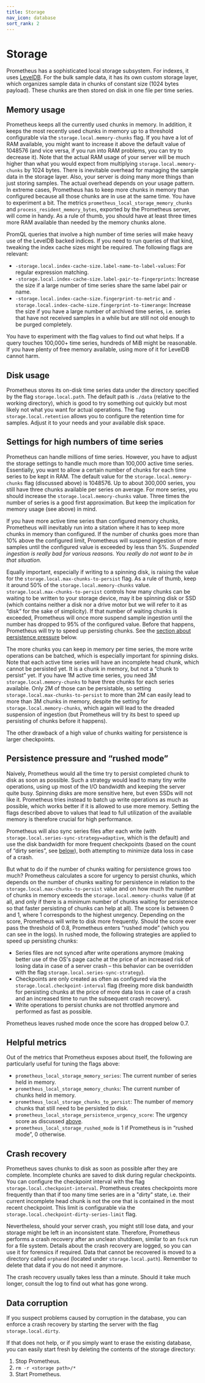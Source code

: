 ```yaml
---
title: Storage
nav_icon: database
sort_rank: 2
---
```


# Storage

Prometheus has a sophisticated local storage subsystem. For indexes,
it uses [LevelDB](https://github.com/google/leveldb). For the bulk
sample data, it has its own custom storage layer, which organizes
sample data in chunks of constant size (1024 bytes payload). These
chunks are then stored on disk in one file per time series.

## Memory usage

Prometheus keeps all the currently used chunks in memory. In addition,
it keeps the most recently used chunks in memory up to a threshold
configurable via the `storage.local.memory-chunks` flag. If you have a
lot of RAM available, you might want to increase it above the default
value of 1048576 (and vice versa, if you run into RAM problems, you
can try to decrease it). Note that the actual RAM usage of your server
will be much higher than what you would expect from multiplying
`storage.local.memory-chunks` by 1024 bytes. There is inevitable
overhead for managing the sample data in the storage layer. Also, your
server is doing many more things than just storing samples. The actual
overhead depends on your usage pattern. In extreme cases, Prometheus
has to keep more chunks in memory than configured because all those
chunks are in use at the same time. You have to experiment a bit. The
metrics `prometheus_local_storage_memory_chunks` and
`process_resident_memory_bytes`, exported by the Prometheus server,
will come in handy. As a rule of thumb, you should have at least three
times more RAM available than needed by the memory chunks alone.

PromQL queries that involve a high number of time series will make heavy use of
the LevelDB backed indices. If you need to run queries of that kind, tweaking
the index cache sizes might be required. The following flags are relevant:

* `-storage.local.index-cache-size.label-name-to-label-values`: For regular
  expression matching.
* `-storage.local.index-cache-size.label-pair-to-fingerprints`: Increase the
  size if a large number of time series share the same label pair or name.
* `-storage.local.index-cache-size.fingerprint-to-metric` and
  `-storage.local.index-cache-size.fingerprint-to-timerange`: Increase the size
  if you have a large number of archived time series, i.e. series that have not
  received samples in a while but are still not old enough to be purged
  completely.

You have to experiment with the flag values to find out what helps. If a query
touches 100,000+ time series, hundreds of MiB might be reasonable. If you have
plenty of free memory available, using more of it for LevelDB cannot harm.

## Disk usage

Prometheus stores its on-disk time series data under the directory specified by
the flag `storage.local.path`. The default path is `./data` (relative to the
working directory), which is good to try something out quickly but most likely
not what you want for actual operations. The flag `storage.local.retention`
allows you to configure the retention time for samples. Adjust it to your needs
and your available disk space.

## Settings for high numbers of time series

Prometheus can handle millions of time series. However, you have to adjust the
storage settings to handle much more than 100,000 active time
series. Essentially, you want to allow a certain number of chunks for each time
series to be kept in RAM. The default value for the
`storage.local.memory-chunks` flag (discussed above) is 1048576. Up to about
300,000 series, you still have three chunks available per series on
average. For more series, you should increase the `storage.local.memory-chunks`
value. Three times the number of series is a good first approximation. But keep
the implication for memory usage (see above) in mind.

If you have more active time series than configured memory chunks, Prometheus
will inevitably run into a sitation where it has to keep more chunks in memory
than configured. If the number of chunks goes more than 10% above the
configured limit, Prometheus will suspend ingestion of more samples until the
configured value is exceeded by less than 5%. _Suspended ingestion is really
bad for various reasons. You really do not want to be in that situation._

Equally important, especially if writing to a spinning disk, is raising the
value for the `storage.local.max-chunks-to-persist` flag. As a rule of thumb,
keep it around 50% of the `storage.local.memory-chunks`
value. `storage.local.max-chunks-to-persist` controls how many chunks can be
waiting to be written to your storage device, may it be spinning disk or SSD
(which contains neither a disk nor a drive motor but we will refer to it as
“disk“ for the sake of simplicity). If that number of waiting chunks is
exceeded, Prometheus will once more suspend sample ingestion until the number
has dropped to 95% of the configured value. Before that happens, Prometheus
will try to speed up persisting chunks. See the
[section about persistence pressure](#persistence-pressure-and-rushed-mode)
below.

The more chunks you can keep in memory per time series, the more write
operations can be batched, which is especially important for spinning
disks. Note that each active time series will have an incomplete head chunk,
which cannot be persisted yet. It is a chunk in memory, but not a “chunk to
persist” yet. If you have 1M active time series, you need 3M
`storage.local.memory-chunks` to have three chunks for each series
available. Only 2M of those can be persistable, so setting
`storage.local.max-chunks-to-persist` to more than 2M can easily lead to more
than 3M chunks in memory, despite the setting for
`storage.local.memory-chunks`, which again will lead to the dreaded suspension
of ingestion (but Prometheus will try its best to speed up persisting of chunks
before it happens).

The other drawback of a high value of chunks waiting for persistence is larger
checkpoints.

## Persistence pressure and “rushed mode”

Naively, Prometheus would all the time try to persist completed chunk to disk
as soon as possible. Such a strategy would lead to many tiny write operations,
using up most of the I/O bandwidth and keeping the server quite busy. Spinning
disks are more sensitive here, but even SSDs will not like it. Prometheus tries
instead to batch up write operations as much as possible, which works better if
it is allowed to use more memory. Setting the flags described above to values
that lead to full utilization of the available memory is therefore crucial for
high performance.

Prometheus will also sync series files after each write (with
`storage.local.series-sync-strategy=adaptive`, which is the default) and use
the disk bandwidth for more frequent checkpoints (based on the count of “dirty
series”, see [below](#crash-recovery)), both attempting to minimize data loss
in case of a crash.

But what to do if the number of chunks waiting for persistence grows too much?
Prometheus calculates a score for urgency to persist chunks, which depends on
the number of chunks waiting for persistence in relation to the
`storage.local.max-chunks-to-persist` value and on how much the number of
chunks in memory exceeds the `storage.local.memory-chunks` value (if at all,
and only if there is a minimum number of chunks waiting for persistence so that
faster persisting of chunks can help at all). The score is between 0 and 1,
where 1 corresponds to the highest unrgency. Depending on the score, Prometheus
will write to disk more frequently. Should the score ever pass the threshold
of 0.8, Prometheus enters “rushed mode” (which you can see in the logs). In
rushed mode, the following strategies are applied to speed up persisting chunks:

* Series files are not synced after write operations anymore (making better use
  of the OS's page cache at the price of an increased risk of losing data in
  case of a server crash – this behavior can be overridden with the flag
  `storage.local.series-sync-strategy`).
* Checkpoints are only created as often as configured via the
  `storage.local.checkpoint-interval` flag (freeing more disk bandwidth for
  persisting chunks at the price of more data loss in case of a crash and an
  increased time to run the subsequent crash recovery).
* Write operations to persist chunks are not throttled anymore and performed as
  fast as possible.

Prometheus leaves rushed mode once the score has dropped below 0.7.

## Helpful metrics

Out of the metrics that Prometheus exposes about itself, the following are
particularly useful for tuning the flags above:

* `prometheus_local_storage_memory_series`: The current number of series held
  in memory.
* `prometheus_local_storage_memory_chunks`: The current number of chunks held
  in memory.
* `prometheus_local_storage_chunks_to_persist`: The number of memory chunks
  that still need to be persisted to disk.
* `prometheus_local_storage_persistence_urgency_score`: The urgency score as
  discussed [above](#persistence-pressure-and-rushed-mode).
* `prometheus_local_storage_rushed_mode` is 1 if Prometheus is in “rushed
  mode”, 0 otherwise.

## Crash recovery

Prometheus saves chunks to disk as soon as possible after they are
complete. Incomplete chunks are saved to disk during regular
checkpoints. You can configure the checkpoint interval with the flag
`storage.local.checkpoint-interval`. Prometheus creates checkpoints
more frequently than that if too many time series are in a "dirty"
state, i.e. their current incomplete head chunk is not the one that is
contained in the most recent checkpoint. This limit is configurable
via the `storage.local.checkpoint-dirty-series-limit` flag.

Nevertheless, should your server crash, you might still lose data, and
your storage might be left in an inconsistent state. Therefore,
Prometheus performs a crash recovery after an unclean shutdown,
similar to an `fsck` run for a file system. Details about the crash
recovery are logged, so you can use it for forensics if required. Data
that cannot be recovered is moved to a directory called `orphaned`
(located under `storage.local.path`). Remember to delete that data if
you do not need it anymore.

The crash recovery usually takes less than a minute. Should it take much
longer, consult the log to find out what has gone wrong.

## Data corruption

If you suspect problems caused by corruption in the database, you can
enforce a crash recovery by starting the server with the flag
`storage.local.dirty`.

If that does not help, or if you simply want to erase the existing
database, you can easily start fresh by deleting the contents of the
storage directory:

   1. Stop Prometheus.
   1. `rm -r <storage path>/*`
   1. Start Prometheus.
